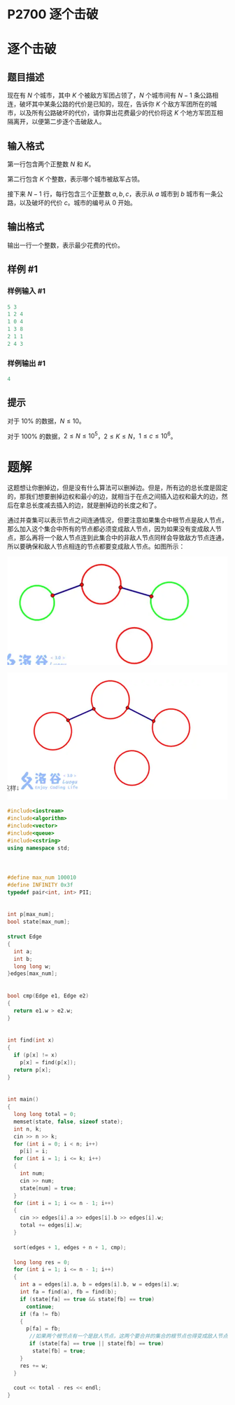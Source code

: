# P2700 逐个击破

# 逐个击破

## 题目描述

现在有 $N$ 个城市，其中 $K$ 个被敌方军团占领了，$N$ 个城市间有 $N-1$ 条公路相连，破坏其中某条公路的代价是已知的，现在，告诉你 $K$ 个敌方军团所在的城市，以及所有公路破坏的代价，请你算出花费最少的代价将这 $K$ 个地方军团互相隔离开，以便第二步逐个击破敌人。

## 输入格式

第一行包含两个正整数 $N$ 和 $K$。

第二行包含 $K$ 个整数，表示哪个城市被敌军占领。

接下来 $N-1$ 行，每行包含三个正整数 $a,b,c$，表示从 $a$ 城市到 $b$ 城市有一条公路，以及破坏的代价 $c$。城市的编号从 $0$ 开始。

## 输出格式

输出一行一个整数，表示最少花费的代价。

## 样例 #1

### 样例输入 #1

```c++
5 3
1 2 4
1 0 4
1 3 8
2 1 1
2 4 3
```

### 样例输出 #1

```c++
4
```

## 提示

对于 $10\%$ 的数据，$N\le 10$。

对于 $100\%$ 的数据，$2\le N\le10^5$，$2\le K\le N$，$1\le c\le 10^6$。

# 题解

这题想让你删掉边，但是没有什么算法可以删掉边。但是，所有边的总长度是固定的，那我们想要删掉边权和最小的边，就相当于在点之间插入边权和最大的边，然后在拿总长度减去插入的边，就是删掉边的长度之和了。

通过并查集可以表示节点之间连通情况，但要注意如果集合中根节点是敌人节点，那么加入这个集合中所有的节点都必须变成敌人节点，因为如果没有变成敌人节点，那么再将一个敌人节点连到此集合中的非敌人节点同样会导致敌方节点连通，所以要确保和敌人节点相连的节点都要变成敌人节点。如图所示：

![](image/image_NMAgvp6GVY.png)

![](image/image_LiEBW_W46q.png)

```c++
#include<iostream>
#include<algorithm>
#include<vector>
#include<queue>
#include<cstring>
using namespace std;



#define max_num 100010
#define INFINITY 0x3f
typedef pair<int, int> PII;


int p[max_num];
bool state[max_num];

struct Edge
{
  int a;
  int b;
  long long w;
}edges[max_num];


bool cmp(Edge e1, Edge e2)
{
  return e1.w > e2.w;
}


int find(int x)
{
  if (p[x] != x)
    p[x] = find(p[x]);
  return p[x];
}


int main()
{
  long long total = 0;
  memset(state, false, sizeof state);
  int n, k;
  cin >> n >> k;
  for (int i = 0; i < n; i++)
    p[i] = i;
  for (int i = 1; i <= k; i++)
  {
    int num;
    cin >> num;
    state[num] = true;
  }
  for (int i = 1; i <= n - 1; i++)
  {
    cin >> edges[i].a >> edges[i].b >> edges[i].w;
    total += edges[i].w;
  }

  sort(edges + 1, edges + n + 1, cmp);

  long long res = 0;
  for (int i = 1; i <= n - 1; i++)
  {
    int a = edges[i].a, b = edges[i].b, w = edges[i].w;
    int fa = find(a), fb = find(b);
    if (state[fa] == true && state[fb] == true)
      continue;
    if (fa != fb)
    {
      p[fa] = fb;
       //如果两个根节点有一个是敌人节点，这两个要合并的集合的根节点也得变成敌人节点 
       if (state[fa] == true || state[fb] == true) 
        state[fb] = true;
    }
    res += w;
  }

  cout << total - res << endl;
}
```
